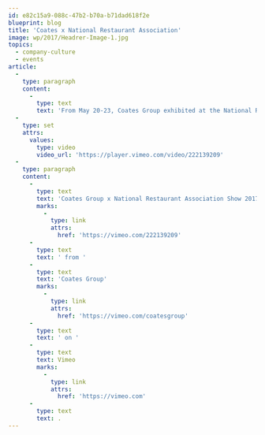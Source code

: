 ```yaml
---
id: e82c15a9-088c-47b2-b70a-b71dad618f2e
blueprint: blog
title: 'Coates x National Restaurant Association'
image: wp/2017/Headrer-Image-1.jpg
topics:
  - company-culture
  - events
article:
  -
    type: paragraph
    content:
      -
        type: text
        text: 'From May 20-23, Coates Group exhibited at the National Restaurant Association Show 2017 in our hometown of Chicago. Take a peek into our booth and the show!'
  -
    type: set
    attrs:
      values:
        type: video
        video_url: 'https://player.vimeo.com/video/222139209'
  -
    type: paragraph
    content:
      -
        type: text
        text: 'Coates Group x National Restaurant Association Show 2017'
        marks:
          -
            type: link
            attrs:
              href: 'https://vimeo.com/222139209'
      -
        type: text
        text: ' from '
      -
        type: text
        text: 'Coates Group'
        marks:
          -
            type: link
            attrs:
              href: 'https://vimeo.com/coatesgroup'
      -
        type: text
        text: ' on '
      -
        type: text
        text: Vimeo
        marks:
          -
            type: link
            attrs:
              href: 'https://vimeo.com'
      -
        type: text
        text: .
---
```

